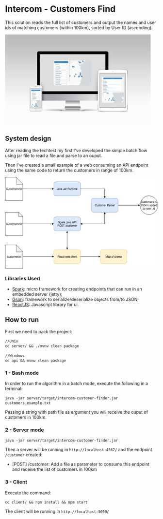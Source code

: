 # Intercom - Customers Find

This solution reads the full list of customers and output the names and user ids of matching customers (within 100km), sorted by User ID (ascending).

<img align="center" src="readme_files/devices.png" height="300" alt="Devices"/>

## System design

After reading the techtest my first I've developed the simple batch flow using jar file to read a file and parse to an ouput.

Then I've created a small example of a web consuming an API endpoint using the same code to return the customers in range of 100km.

<img align="center" src="readme_files/organization.png" height="300" alt="System Design Img"/>

### Libraries Used
* [Spark](http://sparkjava.com): micro framework for creating endpoints that can run in an embedded server (jetty);
* [Gson](https://github.com/google/gson): framework to serialize/deserialize objects from/to JSON;
* [ReactJS](https://reactjs.org/): Javascript library for ui.

## How to run

First we need to pack the project:

    //Unix
    cd server/ && ./mvnw clean package
    
    //Windows
    cd api && mvnw clean package

### 1 - Bash mode

In order to run the algorithm in a batch mode, execute the following in a terminal:

    java -jar server/target/intercom-customer-finder.jar customers_example.txt

Passing a string with path file as argument you will receive the ouput of customers in 100km.

### 2 - Server mode

    java -jar server/target/intercom-customer-finder.jar

Then a server will be running in `http://localhost:4567/` and the endpoint `/customer` created:
* [POST] /customer: Add a file as parameter to consume this endpoint and receive the list of customers in 100km

### 3 - Client

Execute the command:

    cd client/ && npm install && npm start

The client will be running in `http://localhost:3000/`

